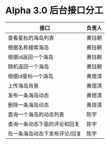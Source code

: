 # Alpha 3.0 后台接口分工

| 接口                          | 负责人 |
| ----------------------------- | ------ |
| 查看星标的海岛列表            | 黄钰朝 |
| 根据名称搜索海岛              | 黄钰朝 |
| 根据id返回一个海岛            | 黄钰朝 |
| 随机返回一个海岛              | 黄钰朝 |
| 根据id星标一个海岛            | 黄煜淇 |
| 上传海岛背景                  | 黄煜淇 |
| 发布一条海岛动态              | 黄煜淇 |
| 删除一条海岛动态              | 黄煜淇 |
| 查询一个海岛的动态列表        | 陈宇   |
| 查询一条动态下面的评论和回复  | 陈宇   |
| 在一条海岛动态下发布评论/回复 | 陈宇   |
